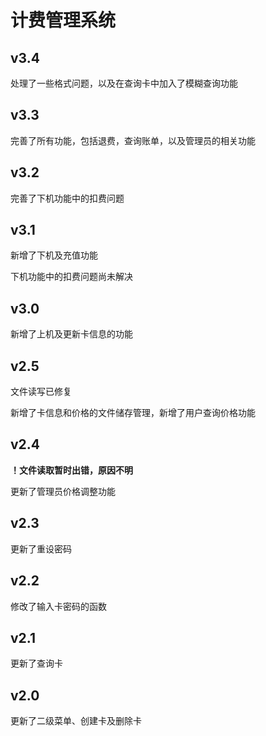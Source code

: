 # 计费管理系统

## v3.4

处理了一些格式问题，以及在查询卡中加入了模糊查询功能



## v3.3

完善了所有功能，包括退费，查询账单，以及管理员的相关功能

## v3.2

完善了下机功能中的扣费问题

## v3.1

新增了下机及充值功能

下机功能中的扣费问题尚未解决

## v3.0

新增了上机及更新卡信息的功能

## v2.5

文件读写已修复

新增了卡信息和价格的文件储存管理，新增了用户查询价格功能

## v2.4

**！文件读取暂时出错，原因不明**

更新了管理员价格调整功能

## v2.3

更新了重设密码

## v2.2

修改了输入卡密码的函数

## v2.1

更新了查询卡

## v2.0

更新了二级菜单、创建卡及删除卡